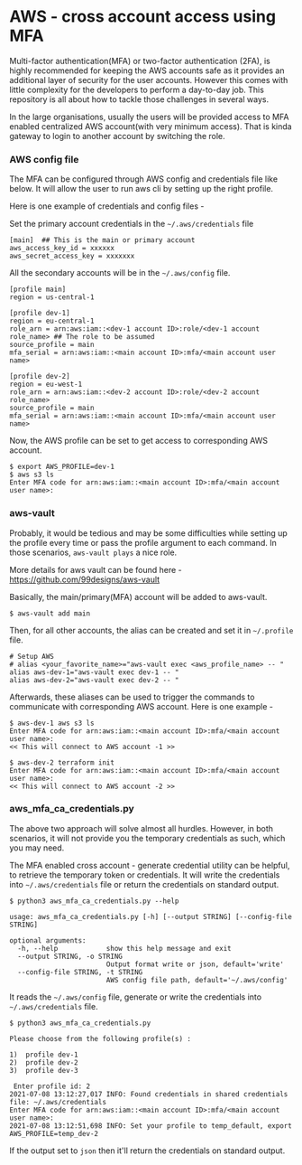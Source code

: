 
# AWS - cross account access using MFA 


Multi-factor authentication(MFA) or two-factor authentication (2FA), is highly recommended for keeping the AWS accounts safe as it provides an additional layer of security for the user accounts.
However this comes with little complexity for the developers to perform a day-to-day job. 
This repository is all about how to tackle those challenges in several ways.

In the large organisations, usually the users will be provided access to MFA enabled centralized AWS account(with very minimum access).
That is kinda gateway to login to another account by switching the role.

### AWS config file


The MFA can be configured through AWS config and credentials file like below.
It will allow the user to run aws cli by setting up the right profile.

Here is one example of credentials and config files -

Set the primary account credentials in the `~/.aws/credentials` file
```shell
[main]  ## This is the main or primary account
aws_access_key_id = xxxxxx
aws_secret_access_key = xxxxxxx
```

All the secondary accounts will be in the `~/.aws/config` file.
```shell
[profile main]
region = us-central-1

[profile dev-1]
region = eu-central-1
role_arn = arn:aws:iam::<dev-1 account ID>:role/<dev-1 account role_name> ## The role to be assumed
source_profile = main
mfa_serial = arn:aws:iam::<main account ID>:mfa/<main account user name>

[profile dev-2]
region = eu-west-1
role_arn = arn:aws:iam::<dev-2 account ID>:role/<dev-2 account role_name>
source_profile = main
mfa_serial = arn:aws:iam::<main account ID>:mfa/<main account user name>
```
Now, the AWS profile can be set to get access to corresponding AWS account.

```shell
$ export AWS_PROFILE=dev-1
$ aws s3 ls
Enter MFA code for arn:aws:iam::<main account ID>:mfa/<main account user name>: 

```

### aws-vault 


Probably, it would be tedious and may be some difficulties while setting up the profile every time or pass the profile argument to each command.
In those scenarios, `aws-vault plays` a nice role. 

More details for aws vault can be found here - https://github.com/99designs/aws-vault

Basically, the main/primary(MFA) account will be added to aws-vault.

```shell
$ aws-vault add main
```
Then, for all other accounts, the alias can be created and set it in `~/.profile` file.

```
# Setup AWS
# alias <your_favorite_name>="aws-vault exec <aws_profile_name> -- "
alias aws-dev-1="aws-vault exec dev-1 -- " 
alias aws-dev-2="aws-vault exec dev-2 -- "
```
Afterwards, these aliases can be used to trigger the commands to communicate with corresponding AWS account.
Here is one example - 

```shell
$ aws-dev-1 aws s3 ls
Enter MFA code for arn:aws:iam::<main account ID>:mfa/<main account user name>: 
<< This will connect to AWS account -1 >> 

$ aws-dev-2 terraform init
Enter MFA code for arn:aws:iam::<main account ID>:mfa/<main account user name>: 
<< This will connect to AWS account -2 >> 
```

### aws_mfa_ca_credentials.py


The above two approach will solve almost all hurdles.
However, in both scenarios, it will not provide you the temporary credentials as such, which you may need.

The MFA enabled cross account - generate credential utility can be helpful, to retrieve the temporary token or credentials.
It will write the credentials into `~/.aws/credentials` file or return the credentials on standard output.

```shell
$ python3 aws_mfa_ca_credentials.py --help

usage: aws_mfa_ca_credentials.py [-h] [--output STRING] [--config-file STRING]

optional arguments:
  -h, --help            show this help message and exit
  --output STRING, -o STRING
                        Output format write or json, default='write'
  --config-file STRING, -t STRING
                        AWS config file path, default='~/.aws/config'

```
It reads the `~/.aws/config` file, generate or write the credentials into `~/.aws/credentials` file.

```shell
$ python3 aws_mfa_ca_credentials.py 

Please choose from the following profile(s) : 

1)  profile dev-1
2)  profile dev-2
3)  profile dev-3

 Enter profile id: 2
2021-07-08 13:12:27,017 INFO: Found credentials in shared credentials file: ~/.aws/credentials
Enter MFA code for arn:aws:iam::<main account ID>:mfa/<main account user name>: 
2021-07-08 13:12:51,698 INFO: Set your profile to temp_default, export AWS_PROFILE=temp_dev-2

```

If the output set to `json` then it'll return the credentials on standard output.






